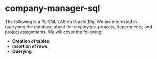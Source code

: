 # company-manager-sql
The following is a PL-SQL LAB on Oracle 10g. We are interested in queryinng the database about the employees, projects, departments, and project assignments. We will cover the following:
* **Creation of tables**.
* **Insertion of rows**.
* **Querying**.
